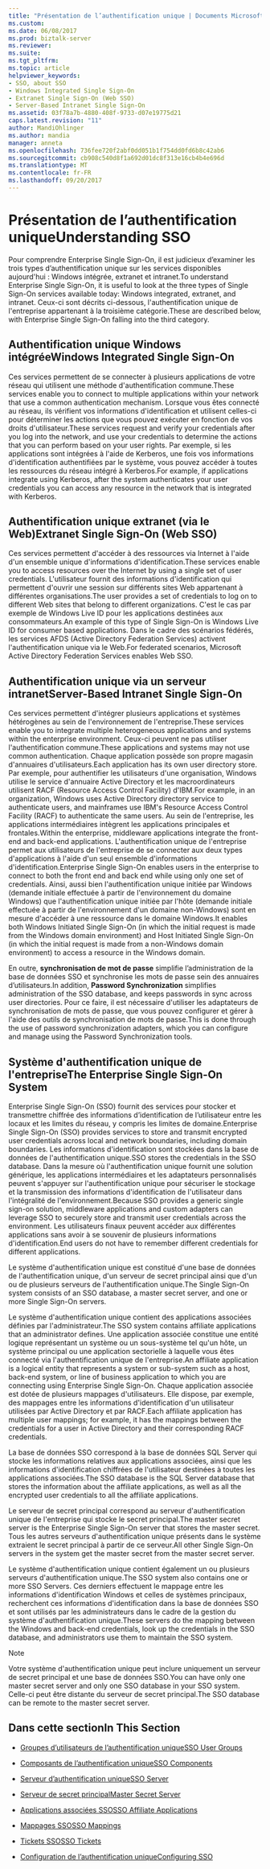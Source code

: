```yaml
---
title: "Présentation de l’authentification unique | Documents Microsoft"
ms.custom: 
ms.date: 06/08/2017
ms.prod: biztalk-server
ms.reviewer: 
ms.suite: 
ms.tgt_pltfrm: 
ms.topic: article
helpviewer_keywords:
- SSO, about SSO
- Windows Integrated Single Sign-On
- Extranet Single Sign-On (Web SSO)
- Server-Based Intranet Single Sign-On
ms.assetid: 03f78a7b-4880-408f-9733-d07e19775d21
caps.latest.revision: "11"
author: MandiOhlinger
ms.author: mandia
manager: anneta
ms.openlocfilehash: 736fee720f2abf0dd051b1f754dd0fd6b8c42ab6
ms.sourcegitcommit: cb908c540d8f1a692d01dc8f313e16cb4b4e696d
ms.translationtype: MT
ms.contentlocale: fr-FR
ms.lasthandoff: 09/20/2017
---
```

# <a name="understanding-sso"></a><span data-ttu-id="04688-102">Présentation de l’authentification unique</span><span class="sxs-lookup"><span data-stu-id="04688-102">Understanding SSO</span></span>
<span data-ttu-id="04688-103">Pour comprendre Enterprise Single Sign-On, il est judicieux d’examiner les trois types d’authentification unique sur les services disponibles aujourd'hui : Windows intégrée, extranet et intranet.</span><span class="sxs-lookup"><span data-stu-id="04688-103">To understand Enterprise Single Sign-On, it is useful to look at the three types of Single Sign-On services available today: Windows integrated, extranet, and intranet.</span></span> <span data-ttu-id="04688-104">Ceux-ci sont décrits ci-dessous, l'authentification unique de l'entreprise appartenant à la troisième catégorie.</span><span class="sxs-lookup"><span data-stu-id="04688-104">These are described below, with Enterprise Single Sign-On falling into the third category.</span></span>  
  
## <a name="windows-integrated-single-sign-on"></a><span data-ttu-id="04688-105">Authentification unique Windows intégrée</span><span class="sxs-lookup"><span data-stu-id="04688-105">Windows Integrated Single Sign-On</span></span>  
 <span data-ttu-id="04688-106">Ces services permettent de se connecter à plusieurs applications de votre réseau qui utilisent une méthode d'authentification commune.</span><span class="sxs-lookup"><span data-stu-id="04688-106">These services enable you to connect to multiple applications within your network that use a common authentication mechanism.</span></span> <span data-ttu-id="04688-107">Lorsque vous êtes connecté au réseau, ils vérifient vos informations d'identification et utilisent celles-ci pour déterminer les actions que vous pouvez exécuter en fonction de vos droits d'utilisateur.</span><span class="sxs-lookup"><span data-stu-id="04688-107">These services request and verify your credentials after you log into the network, and use your credentials to determine the actions that you can perform based on your user rights.</span></span> <span data-ttu-id="04688-108">Par exemple, si les applications sont intégrées à l'aide de Kerberos, une fois vos informations d'identification authentifiées par le système, vous pouvez accéder à toutes les ressources du réseau intégré à Kerberos.</span><span class="sxs-lookup"><span data-stu-id="04688-108">For example, if applications integrate using Kerberos, after the system authenticates your user credentials you can access any resource in the network that is integrated with Kerberos.</span></span>  
  
## <a name="extranet-single-sign-on-web-sso"></a><span data-ttu-id="04688-109">Authentification unique extranet (via le Web)</span><span class="sxs-lookup"><span data-stu-id="04688-109">Extranet Single Sign-On (Web SSO)</span></span>  
 <span data-ttu-id="04688-110">Ces services permettent d'accéder à des ressources via Internet à l'aide d'un ensemble unique d'informations d'identification.</span><span class="sxs-lookup"><span data-stu-id="04688-110">These services enable you to access resources over the Internet by using a single set of user credentials.</span></span> <span data-ttu-id="04688-111">L'utilisateur fournit des informations d'identification qui permettent d'ouvrir une session sur différents sites Web appartenant à différentes organisations.</span><span class="sxs-lookup"><span data-stu-id="04688-111">The user provides a set of credentials to log on to different Web sites that belong to different organizations.</span></span> <span data-ttu-id="04688-112">C'est le cas par exemple de Windows Live ID pour les applications destinées aux consommateurs.</span><span class="sxs-lookup"><span data-stu-id="04688-112">An example of this type of Single Sign-On is Windows Live ID for consumer based applications.</span></span> <span data-ttu-id="04688-113">Dans le cadre des scénarios fédérés, les services AFDS (Active Directory Federation Services) activent l'authentification unique via le Web.</span><span class="sxs-lookup"><span data-stu-id="04688-113">For federated scenarios, Microsoft Active Directory Federation Services enables Web SSO.</span></span>  
  
## <a name="server-based-intranet-single-sign-on"></a><span data-ttu-id="04688-114">Authentification unique via un serveur intranet</span><span class="sxs-lookup"><span data-stu-id="04688-114">Server-Based Intranet Single Sign-On</span></span>  
 <span data-ttu-id="04688-115">Ces services permettent d'intégrer plusieurs applications et systèmes hétérogènes au sein de l'environnement de l'entreprise.</span><span class="sxs-lookup"><span data-stu-id="04688-115">These services enable you to integrate multiple heterogeneous applications and systems within the enterprise environment.</span></span> <span data-ttu-id="04688-116">Ceux-ci peuvent ne pas utiliser l'authentification commune.</span><span class="sxs-lookup"><span data-stu-id="04688-116">These applications and systems may not use common authentication.</span></span> <span data-ttu-id="04688-117">Chaque application possède son propre magasin d'annuaires d'utilisateurs.</span><span class="sxs-lookup"><span data-stu-id="04688-117">Each application has its own user directory store.</span></span> <span data-ttu-id="04688-118">Par exemple, pour authentifier les utilisateurs d'une organisation, Windows utilise le service d'annuaire Active Directory et les macroordinateurs utilisent RACF (Resource Access Control Facility) d'IBM.</span><span class="sxs-lookup"><span data-stu-id="04688-118">For example, in an organization, Windows uses Active Directory directory service to authenticate users, and mainframes use IBM's Resource Access Control Facility (RACF) to authenticate the same users.</span></span> <span data-ttu-id="04688-119">Au sein de l'entreprise, les applications intermédiaires intègrent les applications principales et frontales.</span><span class="sxs-lookup"><span data-stu-id="04688-119">Within the enterprise, middleware applications integrate the front-end and back-end applications.</span></span> <span data-ttu-id="04688-120">L'authentification unique de l'entreprise permet aux utilisateurs de l'entreprise de se connecter aux deux types d'applications à l'aide d'un seul ensemble d'informations d'identification.</span><span class="sxs-lookup"><span data-stu-id="04688-120">Enterprise Single Sign-On enables users in the enterprise to connect to both the front end and back end while using only one set of credentials.</span></span> <span data-ttu-id="04688-121">Ainsi, aussi bien l'authentification unique initiée par Windows (demande initiale effectuée à partir de l'environnement du domaine Windows) que l'authentification unique initiée par l'hôte (demande initiale effectuée à partir de l'environnement d'un domaine non-Windows) sont en mesure d'accéder à une ressource dans le domaine Windows.</span><span class="sxs-lookup"><span data-stu-id="04688-121">It enables both Windows Initiated Single Sign-On (in which the initial request is made from the Windows domain environment) and Host Initiated Single Sign-On (in which the initial request is made from a non-Windows domain environment) to access a resource in the Windows domain.</span></span>  
  
 <span data-ttu-id="04688-122">En outre, **synchronisation de mot de passe** simplifie l’administration de la base de données SSO et synchronise les mots de passe sein des annuaires d’utilisateurs.</span><span class="sxs-lookup"><span data-stu-id="04688-122">In addition, **Password Synchronization** simplifies administration of the SSO database, and keeps passwords in sync across user directories.</span></span> <span data-ttu-id="04688-123">Pour ce faire, il est nécessaire d'utiliser les adaptateurs de synchronisation de mots de passe, que vous pouvez configurer et gérer à l'aide des outils de synchronisation de mots de passe.</span><span class="sxs-lookup"><span data-stu-id="04688-123">This is done through the use of password synchronization adapters, which you can configure and manage using the Password Synchronization tools.</span></span>  
  
## <a name="the-enterprise-single-sign-on-system"></a><span data-ttu-id="04688-124">Système d'authentification unique de l'entreprise</span><span class="sxs-lookup"><span data-stu-id="04688-124">The Enterprise Single Sign-On System</span></span>  
 <span data-ttu-id="04688-125">Enterprise Single Sign-On (SSO) fournit des services pour stocker et transmettre chiffrée des informations d’identification de l’utilisateur entre les locaux et les limites du réseau, y compris les limites de domaine.</span><span class="sxs-lookup"><span data-stu-id="04688-125">Enterprise Single Sign-On (SSO) provides services to store and transmit encrypted user credentials across local and network boundaries, including domain boundaries.</span></span> <span data-ttu-id="04688-126">Les informations d'identification sont stockées dans la base de données de l'authentification unique.</span><span class="sxs-lookup"><span data-stu-id="04688-126">SSO stores the credentials in the SSO database.</span></span> <span data-ttu-id="04688-127">Dans la mesure où l'authentification unique fournit une solution générique, les applications intermédiaires et les adaptateurs personnalisés peuvent s'appuyer sur l'authentification unique pour sécuriser le stockage et la transmission des informations d'identification de l'utilisateur dans l'intégralité de l'environnement.</span><span class="sxs-lookup"><span data-stu-id="04688-127">Because SSO provides a generic single sign-on solution, middleware applications and custom adapters can leverage SSO to securely store and transmit user credentials across the environment.</span></span> <span data-ttu-id="04688-128">Les utilisateurs finaux peuvent accéder aux différentes applications sans avoir à se souvenir de plusieurs informations d'identification.</span><span class="sxs-lookup"><span data-stu-id="04688-128">End users do not have to remember different credentials for different applications.</span></span>  
  
 <span data-ttu-id="04688-129">Le système d'authentification unique est constitué d'une base de données de l'authentification unique, d'un serveur de secret principal ainsi que d'un ou de plusieurs serveurs de l'authentification unique.</span><span class="sxs-lookup"><span data-stu-id="04688-129">The Single Sign-On system consists of an SSO database, a master secret server, and one or more Single Sign-On servers.</span></span>  
  
 <span data-ttu-id="04688-130">Le système d'authentification unique contient des applications associées définies par l'administrateur.</span><span class="sxs-lookup"><span data-stu-id="04688-130">The SSO system contains affiliate applications that an administrator defines.</span></span> <span data-ttu-id="04688-131">Une application associée constitue une entité logique représentant un système ou un sous-système tel qu'un hôte, un système principal ou une application sectorielle à laquelle vous êtes connecté via l'authentification unique de l'entreprise.</span><span class="sxs-lookup"><span data-stu-id="04688-131">An affiliate application is a logical entity that represents a system or sub-system such as a host, back-end system, or line of business application to which you are connecting using Enterprise Single Sign-On.</span></span> <span data-ttu-id="04688-132">Chaque application associée est dotée de plusieurs mappages d'utilisateurs. Elle dispose, par exemple, des mappages entre les informations d'identification d'un utilisateur utilisées par Active Directory et par RACF.</span><span class="sxs-lookup"><span data-stu-id="04688-132">Each affiliate application has multiple user mappings; for example, it has the mappings between the credentials for a user in Active Directory and their corresponding RACF credentials.</span></span>  
  
 <span data-ttu-id="04688-133">La base de données SSO correspond à la base de données SQL Server qui stocke les informations relatives aux applications associées, ainsi que les informations d'identification chiffrées de l'utilisateur destinées à toutes les applications associées.</span><span class="sxs-lookup"><span data-stu-id="04688-133">The SSO database is the SQL Server database that stores the information about the affiliate applications, as well as all the encrypted user credentials to all the affiliate applications.</span></span>  
  
 <span data-ttu-id="04688-134">Le serveur de secret principal correspond au serveur d'authentification unique de l'entreprise qui stocke le secret principal.</span><span class="sxs-lookup"><span data-stu-id="04688-134">The master secret server is the Enterprise Single Sign-On server that stores the master secret.</span></span> <span data-ttu-id="04688-135">Tous les autres serveurs d'authentification unique présents dans le système extraient le secret principal à partir de ce serveur.</span><span class="sxs-lookup"><span data-stu-id="04688-135">All other Single Sign-On servers in the system get the master secret from the master secret server.</span></span>  
  
 <span data-ttu-id="04688-136">Le système d'authentification unique contient également un ou plusieurs serveurs d'authentification unique.</span><span class="sxs-lookup"><span data-stu-id="04688-136">The SSO system also contains one or more SSO Servers.</span></span> <span data-ttu-id="04688-137">Ces derniers effectuent le mappage entre les informations d'identification Windows et celles de systèmes principaux, recherchent ces informations d'identification dans la base de données SSO et sont utilisés par les administrateurs dans le cadre de la gestion du système d'authentification unique.</span><span class="sxs-lookup"><span data-stu-id="04688-137">These servers do the mapping between the Windows and back-end credentials, look up the credentials in the SSO database, and administrators use them to maintain the SSO system.</span></span>  
  
> [!NOTE]
>  <span data-ttu-id="04688-138">Votre système d'authentification unique peut inclure uniquement un serveur de secret principal et une base de données SSO.</span><span class="sxs-lookup"><span data-stu-id="04688-138">You can have only one master secret server and only one SSO database in your SSO system.</span></span> <span data-ttu-id="04688-139">Celle-ci peut être distante du serveur de secret principal.</span><span class="sxs-lookup"><span data-stu-id="04688-139">The SSO database can be remote to the master secret server.</span></span>  
  
## <a name="in-this-section"></a><span data-ttu-id="04688-140">Dans cette section</span><span class="sxs-lookup"><span data-stu-id="04688-140">In This Section</span></span>  
  
-   [<span data-ttu-id="04688-141">Groupes d’utilisateurs de l’authentification unique</span><span class="sxs-lookup"><span data-stu-id="04688-141">SSO User Groups</span></span>](../core/sso-user-groups.md)  
  
-   [<span data-ttu-id="04688-142">Composants de l’authentification unique</span><span class="sxs-lookup"><span data-stu-id="04688-142">SSO Components</span></span>](../core/sso-components.md)  
  
-   [<span data-ttu-id="04688-143">Serveur d’authentification unique</span><span class="sxs-lookup"><span data-stu-id="04688-143">SSO Server</span></span>](../core/sso-server.md)  
  
-   [<span data-ttu-id="04688-144">Serveur de secret principal</span><span class="sxs-lookup"><span data-stu-id="04688-144">Master Secret Server</span></span>](../core/master-secret-server.md)  
  
-   [<span data-ttu-id="04688-145">Applications associées SSO</span><span class="sxs-lookup"><span data-stu-id="04688-145">SSO Affiliate Applications</span></span>](../core/sso-affiliate-applications.md)  
  
-   [<span data-ttu-id="04688-146">Mappages SSO</span><span class="sxs-lookup"><span data-stu-id="04688-146">SSO Mappings</span></span>](../core/sso-mappings.md)  
  
-   [<span data-ttu-id="04688-147">Tickets SSO</span><span class="sxs-lookup"><span data-stu-id="04688-147">SSO Tickets</span></span>](../core/sso-tickets.md)  
  
-   [<span data-ttu-id="04688-148">Configuration de l’authentification unique</span><span class="sxs-lookup"><span data-stu-id="04688-148">Configuring SSO</span></span>](../core/configuring-sso.md)